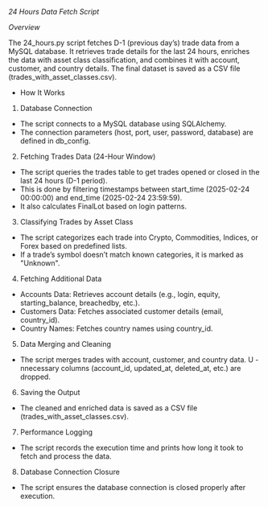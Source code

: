*24 Hours Data Fetch Script*

*Overview*

The 24_hours.py script fetches D-1 (previous day’s) trade data from a MySQL database. It retrieves trade details for the last 24 hours, enriches the data with asset class classification, and combines it with account, customer, and country details. The final dataset is saved as a CSV file (trades_with_asset_classes.csv).

- How It Works
1. Database Connection
 - The script connects to a MySQL database using SQLAlchemy.
 - The connection parameters (host, port, user, password, database) are defined in db_config.
2. Fetching Trades Data (24-Hour Window)
 - The script queries the trades table to get trades opened or closed in the last 24 hours (D-1 period).
 - This is done by filtering timestamps between start_time (2025-02-24 00:00:00) and end_time (2025-02-24 23:59:59).
 - It also calculates FinalLot based on login patterns.
3. Classifying Trades by Asset Class
 - The script categorizes each trade into Crypto, Commodities, Indices, or Forex based on predefined lists.
 - If a trade’s symbol doesn’t match known categories, it is marked as "Unknown".
4. Fetching Additional Data
 - Accounts Data: Retrieves account details (e.g., login, equity, starting_balance, breachedby, etc.).
 - Customers Data: Fetches associated customer details (email, country_id).
 - Country Names: Fetches country names using country_id.
5. Data Merging and Cleaning
 - The script merges trades with account, customer, and country data.
U - nnecessary columns (account_id, updated_at, deleted_at, etc.) are dropped.
6. Saving the Output
 - The cleaned and enriched data is saved as a CSV file (trades_with_asset_classes.csv).
7. Performance Logging
 - The script records the execution time and prints how long it took to fetch and process the data.
8. Database Connection Closure
 - The script ensures the database connection is closed properly after execution.
